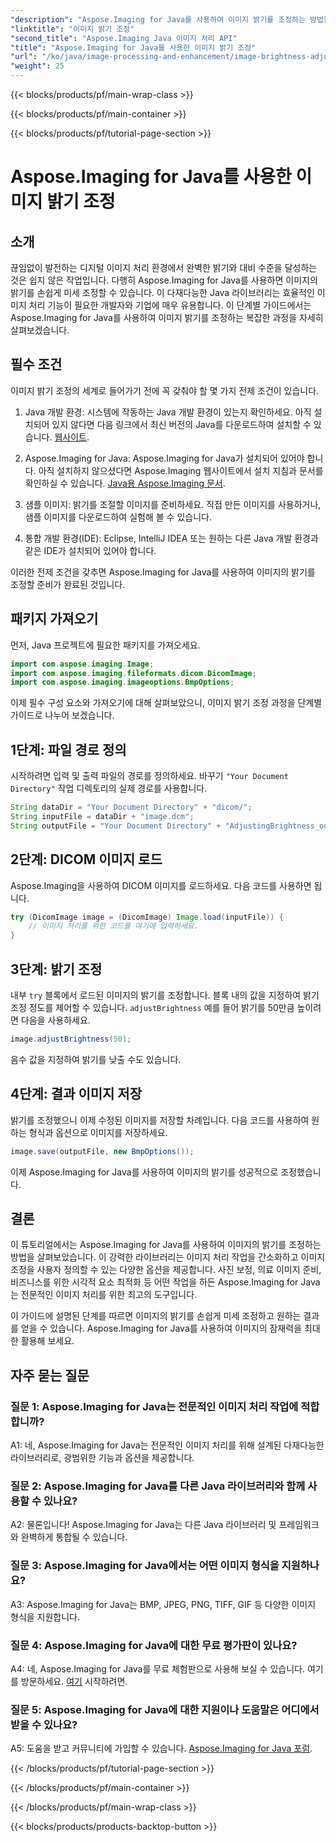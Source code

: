 ```yaml
---
"description": "Aspose.Imaging for Java를 사용하여 이미지 밝기를 조정하는 방법을 알아보세요. 이 포괄적인 가이드를 통해 손쉽게 이미지를 향상시켜 보세요."
"linktitle": "이미지 밝기 조정"
"second_title": "Aspose.Imaging Java 이미지 처리 API"
"title": "Aspose.Imaging for Java를 사용한 이미지 밝기 조정"
"url": "/ko/java/image-processing-and-enhancement/image-brightness-adjustment/"
"weight": 25
---
```


{{< blocks/products/pf/main-wrap-class >}}

{{< blocks/products/pf/main-container >}}

{{< blocks/products/pf/tutorial-page-section >}}

# Aspose.Imaging for Java를 사용한 이미지 밝기 조정

## 소개

끊임없이 발전하는 디지털 이미지 처리 환경에서 완벽한 밝기와 대비 수준을 달성하는 것은 쉽지 않은 작업입니다. 다행히 Aspose.Imaging for Java를 사용하면 이미지의 밝기를 손쉽게 미세 조정할 수 있습니다. 이 다재다능한 Java 라이브러리는 효율적인 이미지 처리 기능이 필요한 개발자와 기업에 매우 유용합니다. 이 단계별 가이드에서는 Aspose.Imaging for Java를 사용하여 이미지 밝기를 조정하는 복잡한 과정을 자세히 살펴보겠습니다.

## 필수 조건

이미지 밝기 조정의 세계로 들어가기 전에 꼭 갖춰야 할 몇 가지 전제 조건이 있습니다.

1. Java 개발 환경: 시스템에 작동하는 Java 개발 환경이 있는지 확인하세요. 아직 설치되어 있지 않다면 다음 링크에서 최신 버전의 Java를 다운로드하여 설치할 수 있습니다. [웹사이트](https://www.oracle.com/java/technologies/javase-downloads).

2. Aspose.Imaging for Java: Aspose.Imaging for Java가 설치되어 있어야 합니다. 아직 설치하지 않으셨다면 Aspose.Imaging 웹사이트에서 설치 지침과 문서를 확인하실 수 있습니다. [Java용 Aspose.Imaging 문서](https://reference.aspose.com/imaging/java/).

3. 샘플 이미지: 밝기를 조절할 이미지를 준비하세요. 직접 만든 이미지를 사용하거나, 샘플 이미지를 다운로드하여 실험해 볼 수 있습니다.

4. 통합 개발 환경(IDE): Eclipse, IntelliJ IDEA 또는 원하는 다른 Java 개발 환경과 같은 IDE가 설치되어 있어야 합니다.

이러한 전제 조건을 갖추면 Aspose.Imaging for Java를 사용하여 이미지의 밝기를 조정할 준비가 완료된 것입니다.

## 패키지 가져오기

먼저, Java 프로젝트에 필요한 패키지를 가져오세요.

```java
import com.aspose.imaging.Image;
import com.aspose.imaging.fileformats.dicom.DicomImage;
import com.aspose.imaging.imageoptions.BmpOptions;
```

이제 필수 구성 요소와 가져오기에 대해 살펴보았으니, 이미지 밝기 조정 과정을 단계별 가이드로 나누어 보겠습니다.

## 1단계: 파일 경로 정의

시작하려면 입력 및 출력 파일의 경로를 정의하세요. 바꾸기 `"Your Document Directory"` 작업 디렉토리의 실제 경로를 사용합니다.

```java
String dataDir = "Your Document Directory" + "dicom/";
String inputFile = dataDir + "image.dcm";
String outputFile = "Your Document Directory" + "AdjustingBrightness_out.bmp";
```

## 2단계: DICOM 이미지 로드

Aspose.Imaging을 사용하여 DICOM 이미지를 로드하세요. 다음 코드를 사용하면 됩니다.

```java
try (DicomImage image = (DicomImage) Image.load(inputFile)) {
    // 이미지 처리를 위한 코드를 여기에 입력하세요.
}
```

## 3단계: 밝기 조정

내부 `try` 블록에서 로드된 이미지의 밝기를 조정합니다. 블록 내의 값을 지정하여 밝기 조정 정도를 제어할 수 있습니다. `adjustBrightness` 예를 들어 밝기를 50만큼 높이려면 다음을 사용하세요.

```java
image.adjustBrightness(50);
```

음수 값을 지정하여 밝기를 낮출 수도 있습니다.

## 4단계: 결과 이미지 저장

밝기를 조정했으니 이제 수정된 이미지를 저장할 차례입니다. 다음 코드를 사용하여 원하는 형식과 옵션으로 이미지를 저장하세요.

```java
image.save(outputFile, new BmpOptions());
```

이제 Aspose.Imaging for Java를 사용하여 이미지의 밝기를 성공적으로 조정했습니다.

## 결론

이 튜토리얼에서는 Aspose.Imaging for Java를 사용하여 이미지의 밝기를 조정하는 방법을 살펴보았습니다. 이 강력한 라이브러리는 이미지 처리 작업을 간소화하고 이미지 조정을 사용자 정의할 수 있는 다양한 옵션을 제공합니다. 사진 보정, 의료 이미지 준비, 비즈니스를 위한 시각적 요소 최적화 등 어떤 작업을 하든 Aspose.Imaging for Java는 전문적인 이미지 처리를 위한 최고의 도구입니다.

이 가이드에 설명된 단계를 따르면 이미지의 밝기를 손쉽게 미세 조정하고 원하는 결과를 얻을 수 있습니다. Aspose.Imaging for Java를 사용하여 이미지의 잠재력을 최대한 활용해 보세요.

## 자주 묻는 질문

### 질문 1: Aspose.Imaging for Java는 전문적인 이미지 처리 작업에 적합합니까?

A1: 네, Aspose.Imaging for Java는 전문적인 이미지 처리를 위해 설계된 다재다능한 라이브러리로, 광범위한 기능과 옵션을 제공합니다.

### 질문 2: Aspose.Imaging for Java를 다른 Java 라이브러리와 함께 사용할 수 있나요?

A2: 물론입니다! Aspose.Imaging for Java는 다른 Java 라이브러리 및 프레임워크와 완벽하게 통합될 수 있습니다.

### 질문 3: Aspose.Imaging for Java에서는 어떤 이미지 형식을 지원하나요?

A3: Aspose.Imaging for Java는 BMP, JPEG, PNG, TIFF, GIF 등 다양한 이미지 형식을 지원합니다.

### 질문 4: Aspose.Imaging for Java에 대한 무료 평가판이 있나요?

A4: 네, Aspose.Imaging for Java를 무료 체험판으로 사용해 보실 수 있습니다. 여기를 방문하세요. [여기](https://releases.aspose.com/) 시작하려면.

### 질문 5: Aspose.Imaging for Java에 대한 지원이나 도움말은 어디에서 받을 수 있나요?

A5: 도움을 받고 커뮤니티에 가입할 수 있습니다. [Aspose.Imaging for Java 포럼](https://forum.aspose.com/).

{{< /blocks/products/pf/tutorial-page-section >}}

{{< /blocks/products/pf/main-container >}}

{{< /blocks/products/pf/main-wrap-class >}}

{{< blocks/products/products-backtop-button >}}